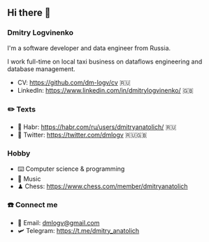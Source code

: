 ## Hi there 👋

### Dmitry Logvinenko

I'm a software developer and data engineer from Russia. 

I work full-time on local taxi business on dataflows engineering and database management.


- CV: https://github.com/dm-logv/cv 🇷🇺
- LinkedIn: https://www.linkedin.com/in/dmitrylogvinenko/ 🇬🇧


### ✏️ Texts

- 📝 Habr: https://habr.com/ru/users/dmitryanatolich/ 🇷🇺
- 🦉 Twitter: https://twitter.com/dmlogv 🇷🇺🇬🇧


### Hobby

- ⌨️ Computer science & programming
- 🎼 Music 
-  ♟ Chess: https://www.chess.com/member/dmitryanatolich

<!--
### 📊 Some stats

![Anurag's github stats](https://github-readme-stats.vercel.app/api?hide_border=true&show_icons=true&count_private=true&username=dm-logv)

![Top Langs](https://github-readme-stats.vercel.app/api/top-langs/?hide_border=true&layout=compact&username=dm-logv)
-->

### ☎️ Connect me

- 📧 Email: dmlogv@gmail.com
- 🛩 Telegram: https://t.me/dmitry_anatolich
